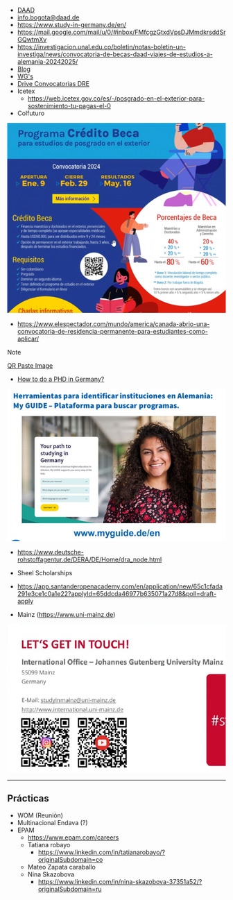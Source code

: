 
- [DAAD](https://www2.daad.de/deutschland/stipendium/datenbank/en/21148-scholarship-database/)
- info.bogota@daad.de
- https://www.study-in-germany.de/en/
- https://mail.google.com/mail/u/0/#inbox/FMfcgzGtxdVpsDJMmdkrsddSrGQwtmXv
- https://investigacion.unal.edu.co/boletin/notas-boletin-un-investiga/news/convocatoria-de-becas-daad-viajes-de-estudios-a-alemania-20242025/
- [Blog](https://thehonest.blog/study-in-germany/)
- [WG's](https://www.wg-gesucht.de)
- [Drive Convocatorias DRE](https://drive.google.com/drive/folders/1vTDyFBs7UwrDlce9396QSDn_RR28lkpY)
- Icetex
	- https://web.icetex.gov.co/es/-/posgrado-en-el-exterior-para-sostenimiento-tu-pagas-el-0
- Colfuturo

![](attachments/Pasted%20image%2020240416090355.png)

- https://www.elespectador.com/mundo/america/canada-abrio-una-convocatoria-de-residencia-permanente-para-estudiantes-como-aplicar/

>[!Note]
>[QR Paste Image](https://qr-code-scanner.net/#paste)

- [How to do a PHD in Germany?](https://moodle.daad.de/phd/)

![](attachments/Pasted%20image%2020231017170333.png)

- https://www.deutsche-rohstoffagentur.de/DERA/DE/Home/dra_node.html


- Sheel Scholarships
- https://app.santanderopenacademy.com/en/application/new/65c1cfada291e3ce1c0a1e22?applyId=65ddcda46977b635071a27d8&poll=draft-apply

- Mainz (https://www.uni-mainz.de)

![](attachments/Pasted%20image%2020240405120444.png)

---


## Prácticas

- WOM (Reunión)
- Multinacional Endava (?)
- EPAM
	- https://www.epam.com/careers
	- Tatiana robayo
		- https://www.linkedin.com/in/tatianarobayo/?originalSubdomain=co
	- Mateo Zapata caraballo
	- Nina Skazobova 
		- https://www.linkedin.com/in/nina-skazobova-37351a52/?originalSubdomain=ru





